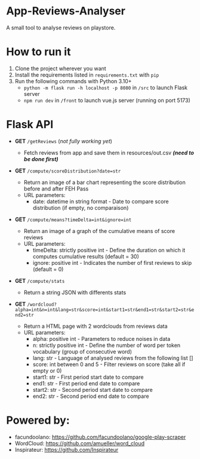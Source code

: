 # App-Reviews-Analyser

A small tool to analyse reviews on playstore.

# How to run it
1. Clone the project wherever you want
2. Install the requirements listed in `requirements.txt` with `pip`
3. Run the following commands with Python 3.10+
   - `python -m flask run -h localhost -p 8080` in `/src` to launch Flask server
   - `npm run dev` in `/front` to launch vue.js server (running on port 5173)

# Flask API

- **GET** `/getReviews` (*not fully working yet*)
  - Fetch reviews from app and save them in resources/out.csv ***(need to be done first)***

- **GET** `/compute/scoreDistribution?date=str`
  - Return an image of a bar chart representing the score distribution before and after FEH Pass
  - URL parameters:
    - date: datetime in string format - Date to compare score distribution (if empty, no comparaison)

- **GET** `/compute/means?timeDelta=int&ignore=int`
  - Return an image of a graph of the cumulative means of score reviews
  - URL parameters:
    - timeDelta: strictly positive int - Define the duration on which it computes cumulative results (default = 30)
    - ignore: positive int - Indicates the number of first reviews to skip (default = 0)

- **GET** `/compute/stats`
  - Return a string JSON with differents stats

- **GET** `/wordcloud?alpha=int&n=int&lang=str&score=int&start1=str&end1=str&start2=str&end2=str`
  - Return a HTML page with 2 wordclouds from reviews data
  - URL parameters:
    - alpha: positive int - Parameters to reduce noises in data
    - n: strictly positive int - Define the number of word per token vocabulary (group of consecutive word)
    - lang: str - Language of analysed reviews from the following list []
    - score: int between 0 and 5 - Filter reviews on score (take all if empty or 0)
    - start1: str - First period start date to compare
    - end1: str - First period end date to compare
    - start2: str - Second period start date to compare
    - end2: str - Second period end date to compare

# Powered by:

- facundoolano: https://github.com/facundoolano/google-play-scraper
- WordCloud: https://github.com/amueller/word_cloud
- Inspirateur: https://github.com/Inspirateur